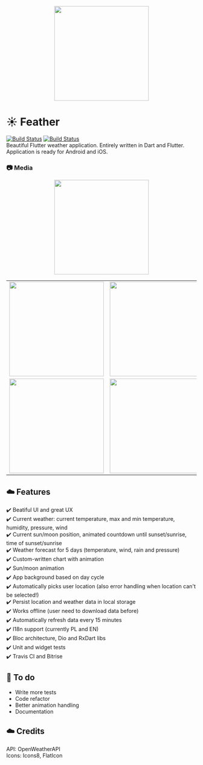<p align="center">
<img src="https://github.com/jhomlala/feather/blob/master/media/logo.png" width="250px">
</p>

# :sunny: Feather
[![Build Status](https://travis-ci.org/jhomlala/feather.svg?branch=master)](https://travis-ci.org/jhomlala/feather)  [![Build Status](https://app.bitrise.io/app/555fd3365953cd2f.svg?token=nPJStq5nJhmQDlgdtIzSqw)](https://github.com/jhomlala/feather)  
Beautiful Flutter weather application. Entirely written in Dart and Flutter. Application is ready for Android and iOS.

### :camera: Media
<p align="center">
<img src="https://github.com/jhomlala/feather/blob/master/media/video.gif" width="250px">
</p>

<table>
  <tr>
    <td>
  <img width="250px" src="https://github.com/jhomlala/feather/blob/master/media/2.png">
    </td>
    <td>
       <img width="250px" src="https://github.com/jhomlala/feather/blob/master/media/1.png">
    </td>
    <td>
       <img width="250px" src="https://github.com/jhomlala/feather/blob/master/media/3.png">
    </td>
    <td>
       <img width="250px" src="https://github.com/jhomlala/feather/blob/master/media/4.png">
    </td>
     <td>
       <img width="250px" src="https://github.com/jhomlala/feather/blob/master/media/5.png">
    </td>
    <td>
       <img width="250px" src="https://github.com/jhomlala/feather/blob/master/media/6.png">
    </td>
  </tr>
  <tr>
    <td>
  <img width="250px" src="https://github.com/jhomlala/feather/blob/master/media/7.png">
    </td>
    <td>
       <img width="250px" src="https://github.com/jhomlala/feather/blob/master/media/8.png">
    </td>
    <td>
       <img width="250px" src="https://github.com/jhomlala/feather/blob/master/media/9.png">
    </td>
    <td>
       <img width="250px" src="https://github.com/jhomlala/feather/blob/master/media/10.png">
    </td>
     <td>
       <img width="250px" src="https://github.com/jhomlala/feather/blob/master/media/11.png">
    </td>
  </tr>
</table>

## :cloud: Features
:heavy_check_mark: Beatiful UI and great UX   
:heavy_check_mark: Current weather: current temperature, max and min temperature, humidity, pressure, wind  
:heavy_check_mark: Current sun/moon position, animated countdown until sunset/sunrise, time of sunset/sunrise  
:heavy_check_mark: Weather forecast for 5 days  (temperature, wind, rain and pressure)  
:heavy_check_mark: Custom-written chart with animation  
:heavy_check_mark: Sun/moon animation  
:heavy_check_mark: App background based on day cycle  
:heavy_check_mark: Automatically picks user location (also error handling when location can't be selected!)   
:heavy_check_mark: Persist location and weather data in local storage  
:heavy_check_mark: Works offline (user need to download data before)  
:heavy_check_mark: Automatically refresh data every 15 minutes  
:heavy_check_mark: I18n support (currently PL and EN)  
:heavy_check_mark: Bloc architecture, Dio and RxDart libs  
:heavy_check_mark: Unit and widget tests    
:heavy_check_mark: Travis CI and Bitrise  


## :construction_worker: To do
- Write more tests  
- Code refactor  
- Better animation handling 
- Documentation

## :cloud: Credits
API: OpenWeatherAPI  
Icons: Icons8, FlatIcon  
